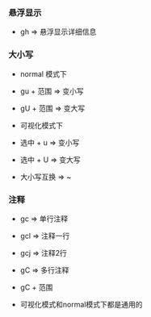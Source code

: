 ### 悬浮显示
- gh => 悬浮显示详细信息
  
### 大小写
- normal 模式下
- gu + 范围 => 变小写
- gU + 范围 => 变大写
- 可视化模式下
- 选中 + u => 变小写
- 选中 + U => 变大写

- 大小写互换 => ~


### 注释
- gc => 单行注释
- gcl => 注释一行
- gcj => 注释2行
  
- gC => 多行注释
- gC + 范围

- 可视化模式和normal模式下都是通用的 
